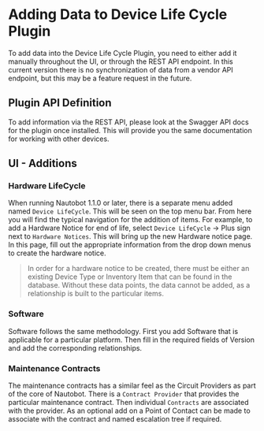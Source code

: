 # Adding Data to Device Life Cycle Plugin

To add data into the Device Life Cycle Plugin, you need to either add it manually throughout the UI, or through the REST API endpoint. In this current version there is no synchronization of data from a vendor API endpoint, but this may be a feature request in the future.

## Plugin API Definition

To add information via the REST API, please look at the Swagger API docs for the plugin once installed. This will provide you the same documentation for working with other devices.

## UI - Additions

### Hardware LifeCycle

When running Nautobot 1.1.0 or later, there is a separate menu added named `Device LifeCycle`. This will be seen on the top menu bar. From here you will find the typical navigation for the addition of items. For example, to add a Hardware Notice for end of life, select `Device LifeCycle` -> Plus sign next to `Hardware Notices`. This will bring up the new Hardware notice page. In this page, fill out the appropriate information from the drop down menus to create the hardware notice.

> In order for a hardware notice to be created, there must be either an existing Device Type or Inventory Item that can be found in the database. Without these data points, the data cannot be added, as a relationship is built to the particular items.

### Software

Software follows the same methodology. First you add Software that is applicable for a particular platform. Then fill in the required fields of Version and add the corresponding relationships.

### Maintenance Contracts

The maintenance contracts has a similar feel as the Circuit Providers as part of the core of Nautobot. There is a `Contract Provider` that provides the particular maintenance contract. Then individual `Contracts` are associated with the provider. As an optional add on a Point of Contact can be made to associate with the contract and named escalation tree if required.
